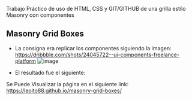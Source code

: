 Trabajo Práctico de uso de HTML, CSS y GIT/GITHUB de una grilla estilo Masonry con componentes

## Masonry Grid Boxes

- La consigna era replicar los componentes siguiendo la imagen:
https://dribbble.com/shots/24045722--ui-components-freelance-platform
![image](https://github.com/leoito88/masonry-grid-boxes/assets/59623841/3825cdb1-3a0b-4e8c-9cd4-6b00f65d151a)

- El resultado fue el siguiente:


Se Puede Visualizar la página en el siguiente link:
https://leoito88.github.io/masonry-grid-boxes/
